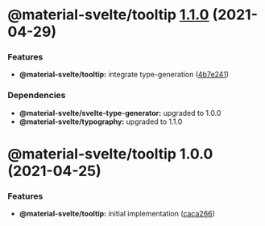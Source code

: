 # @material-svelte/tooltip [1.1.0](https://github.com/material-svelte/material-svelte/compare/@material-svelte/tooltip@1.0.0...@material-svelte/tooltip@1.1.0) (2021-04-29)


### Features

* **@material-svelte/tooltip:** integrate type-generation ([4b7e241](https://github.com/material-svelte/material-svelte/commit/4b7e24169ea29d665faaeb0a638a31bc3f9baecb))





### Dependencies

* **@material-svelte/svelte-type-generator:** upgraded to 1.0.0
* **@material-svelte/typography:** upgraded to 1.1.0

# @material-svelte/tooltip 1.0.0 (2021-04-25)


### Features

* **@material-svelte/tooltip:** initial implementation ([caca266](https://github.com/material-svelte/material-svelte/commit/caca2664206e498c75b9d7e35db3563d237b4180))
